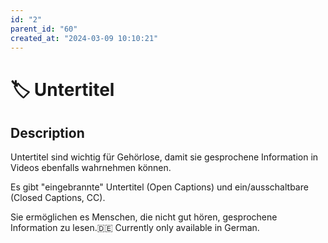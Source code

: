 ```yaml
---
id: "2"
parent_id: "60"
created_at: "2024-03-09 10:10:21"
---
```


# 🏷️ Untertitel

## Description

Untertitel sind wichtig für Gehörlose, damit sie gesprochene Information in Videos ebenfalls wahrnehmen können.

Es gibt "eingebrannte" Untertitel (Open Captions) und ein/ausschaltbare (Closed Captions, CC).

Sie ermöglichen es Menschen, die nicht gut hören, gesprochene Information zu lesen.🇩🇪 Currently only available in German.
